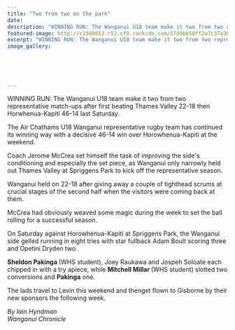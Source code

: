 ```yaml
---
title: "Two from two on the park"
date: 
description: "WINNING RUN: The Wanganui U18 team make it two from two representative match-ups after first beating Thames Valley 22-18 then Horwhenua-Kapiti 46-14 last Saturday."
featured-image: http://c1940652.r52.cf0.rackcdn.com/57d9b650ff2a7c37a30002c3/WU-U18-team-Sheldon--Mitchell-Chron-14-sept.jpg
excerpt: "WINNING RUN: The Wanganui U18 team make it two from two representative match-ups after first beating Thames Valley 22-18 then Horwhenua-Kapiti 46-14 last Saturday."
image_gallery:
    
    
    
    
    
---
```


<p><span>WINNING RUN: The Wanganui U18 team make it two from two representative match-ups after first beating Thames Valley 22-18 then Horwhenua-Kapiti 46-14 last Saturday.</span></p>
<p>The Air Chathams U18 Wanganui representative rugby team has continued its winning way with a decisive 46-14 win over Horowhenua-Kapiti at the weekend.</p>
<p>Coach Jerome McCrea set himself the task of improving the side's conditioning and especially the set piece, as Wanganui only narrowly held out Thames Valley at Spriggens Park to kick off the representative season.</p>
<p>Wanganui held on 22-18 after giving away a couple of tighthead scrums at crucial stages of the second half when the visitors were coming back at them.</p>
<p>McCrea had obviously weaved some magic during the week to set the ball rolling for a successful season.</p>
<p>On Saturday against Horowhenua-Kapiti at Spriggens Park, the Wanganui side gelled running in eight tries with star fullback Adam Boult scoring three and Opetini Dryden two.&nbsp;</p>
<p><strong>Sheldon Pakinga&nbsp;</strong>(WHS student), Joey Raukawa and Jospeh Soloate each chipped in with a try apiece, while <strong>Mitchell Millar&nbsp;</strong>(WHS student) slotted two conversions and <strong>Pakinga</strong> one.</p>
<p>The lads travel to Levin this weekend and thenget flown to Gisborne by their new sponsors the following week.</p>
<p><em>By Iain Hyndman</em><br /><em>Wanganui Chronicle</em></p>

